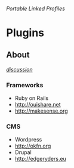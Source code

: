 ###### Portable Linked Profiles

# Plugins

## About

*[discussion](https://github.com/hackers4peace/plp-docs/issues/9)*

### Frameworks
* Ruby on Rails
 * http://ouishare.net
 * http://makesense.org

### CMS
* Wordpress
 * http://okfn.org
* Drupal
 * http://edgeryders.eu
